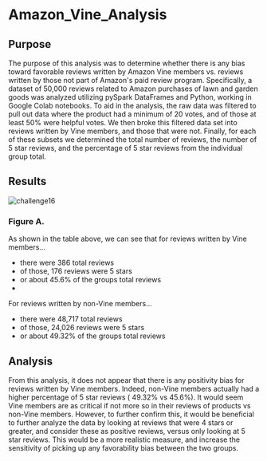 # Amazon_Vine_Analysis

## Purpose 

The purpose of this analysis was to determine whether there is any bias toward favorable reviews written by Amazon Vine members vs. reviews written by those not part of Amazon's paid review program. Specifically, a dataset of 50,000 reviews related to Amazon purchases of lawn and garden goods was analyzed utilizing pySpark DataFrames and Python, working in Google Colab notebooks. To aid in the analysis, the raw data was filtered to pull out data where the product had a minimum of 20 votes, and of those at least 50% were helpful votes. We then broke this filtered data set into reviews written by Vine members, and those that were not. Finally, for each of these subsets we determined the total number of reviews, the number of 5 star reviews, and the percentage of 5 star reviews from the individual group total.

## Results 

![challenge16](https://user-images.githubusercontent.com/81761879/128968069-cfbedb7f-a37c-4c34-9863-545cf7e74059.PNG)
### Figure A. 

As shown in the table above, we can see that for reviews written by Vine members...
* there were 386 total reviews 
* of those, 176 reviews were 5 stars
* or about 45.6% of the groups total reviews
* 
For reviews written by non-Vine members...
* there were 48,717 total reviews
* of those, 24,026 reviews were 5 stars 
* or about 49.32% of the groups total reviews

## Analysis

From this analysis, it does not appear that there is any positivity bias for reviews written by Vine members. Indeed, non-Vine members actually had a higher percentage of 5 star reviews ( 49.32% vs 45.6%). It would seem Vine members are as critical if not more so in their reviews of products vs non-Vine members. However, to further confirm this, it would be beneficial to further analyze the data by looking at reviews that were 4 stars or greater, and consider these as positive reviews, versus only looking at 5 star reviews. This would be a more realistic measure, and increase the sensitivity of picking up any favorability bias between the two groups. 
